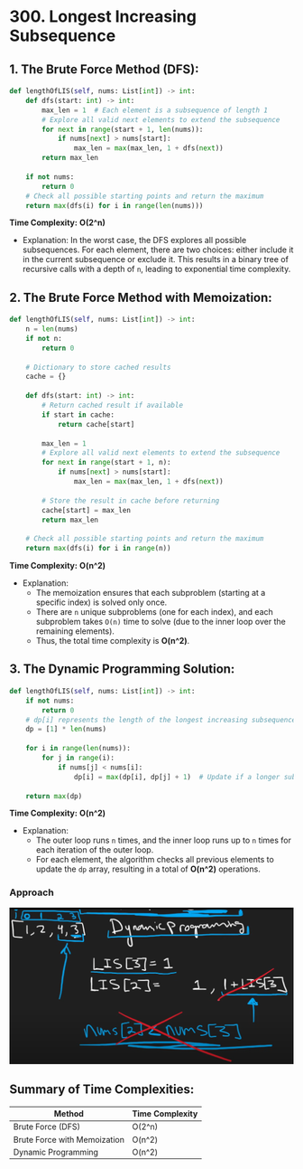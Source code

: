 # 300. Longest Increasing Subsequence

## 1. The Brute Force Method (DFS):

```python
def lengthOfLIS(self, nums: List[int]) -> int:
    def dfs(start: int) -> int:
        max_len = 1  # Each element is a subsequence of length 1
        # Explore all valid next elements to extend the subsequence
        for next in range(start + 1, len(nums)):
            if nums[next] > nums[start]:
                max_len = max(max_len, 1 + dfs(next))
        return max_len
    
    if not nums:
        return 0
    # Check all possible starting points and return the maximum
    return max(dfs(i) for i in range(len(nums)))
```

**Time Complexity:** **O(2^n)**  
- Explanation: In the worst case, the DFS explores all possible subsequences. For each element, there are two choices: either include it in the current subsequence or exclude it. This results in a binary tree of recursive calls with a depth of `n`, leading to exponential time complexity.

## 2. The Brute Force Method with Memoization:

```python
def lengthOfLIS(self, nums: List[int]) -> int:
    n = len(nums)
    if not n:
        return 0
    
    # Dictionary to store cached results
    cache = {}
    
    def dfs(start: int) -> int:
        # Return cached result if available
        if start in cache:
            return cache[start]
        
        max_len = 1
        # Explore all valid next elements to extend the subsequence
        for next in range(start + 1, n):
            if nums[next] > nums[start]:
                max_len = max(max_len, 1 + dfs(next))
        
        # Store the result in cache before returning
        cache[start] = max_len
        return max_len
    
    # Check all possible starting points and return the maximum
    return max(dfs(i) for i in range(n))
```

**Time Complexity:** **O(n^2)**  
- Explanation:  
  - The memoization ensures that each subproblem (starting at a specific index) is solved only once.  
  - There are `n` unique subproblems (one for each index), and each subproblem takes `O(n)` time to solve (due to the inner loop over the remaining elements).  
  - Thus, the total time complexity is **O(n^2)**.

## 3. The Dynamic Programming Solution:

```python
def lengthOfLIS(self, nums: List[int]) -> int:
    if not nums:
        return 0
    # dp[i] represents the length of the longest increasing subsequence ending at index i
    dp = [1] * len(nums)
    
    for i in range(len(nums)):
        for j in range(i):
            if nums[j] < nums[i]:
                dp[i] = max(dp[i], dp[j] + 1)  # Update if a longer subsequence is found
    
    return max(dp)
```

**Time Complexity:** **O(n^2)**  
- Explanation:  
  - The outer loop runs `n` times, and the inner loop runs up to `n` times for each iteration of the outer loop.  
  - For each element, the algorithm checks all previous elements to update the `dp` array, resulting in a total of **O(n^2)** operations.

### Approach

![DP Solution, skip value](images/0300.longest_increasing_subsequence-image.png)



## Summary of Time Complexities:
| Method                          | Time Complexity |
|---------------------------------|-----------------|
| Brute Force (DFS)               | O(2^n)          |
| Brute Force with Memoization    | O(n^2)          |
| Dynamic Programming             | O(n^2)          |
